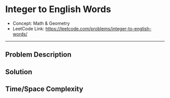 # Integer to English Words

- Concept: Math & Geometry
- LeetCode Link: https://leetcode.com/problems/integer-to-english-words/

---

## Problem Description

## Solution

## Time/Space Complexity


